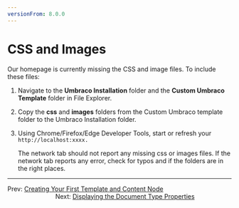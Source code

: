 ```yaml
---
versionFrom: 8.0.0
---
```

# CSS and Images

Our homepage is currently missing the CSS and image files. To include these files:

1. Navigate to the **Umbraco Installation** folder and the **Custom Umbraco Template** folder in File Explorer.
2. Copy the **css** and **images** folders from the Custom Umbraco template folder to the Umbraco Installation folder.
3. Using Chrome/Firefox/Edge Developer Tools, start or refresh your `http://localhost:xxxx.`

    The network tab should not report any missing css or images files. If the network tab reports any error, check for typos and if the folders are in the right places.

---

Prev: [Creating Your First Template and Content Node](../Creating-Your-First-Template-and-Content-Node) &emsp; &emsp; &emsp; &emsp; &emsp; &emsp; &emsp; &emsp; &emsp; &emsp; &emsp; &emsp; &emsp; &emsp; Next: [Displaying the Document Type Properties](../Displaying-the-Document-Type-Properties)
